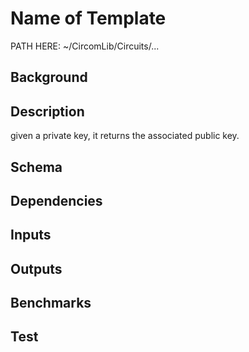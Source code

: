 # Name of Template

PATH HERE: ~/CircomLib/Circuits/... 

## Background

## Description

given a private key, it returns the associated public key.

## Schema

## Dependencies

## Inputs

## Outputs

## Benchmarks 

## Test